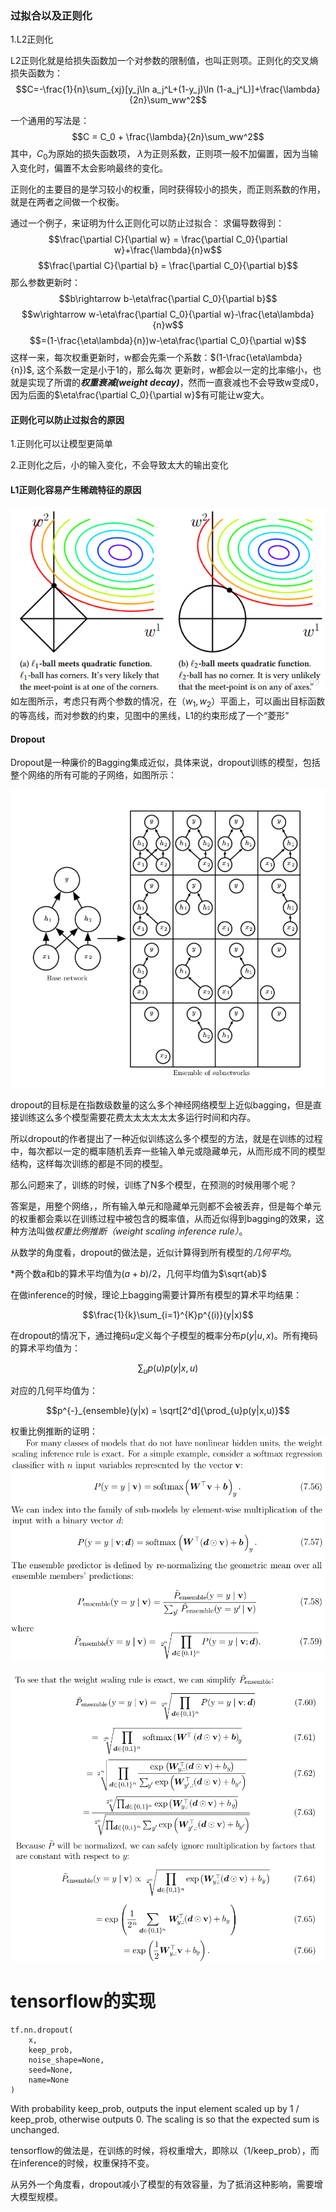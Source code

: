 ### 过拟合以及正则化

1.L2正则化
	
   L2正则化就是给损失函数加一个对参数的限制值，也叫正则项。正则化的交叉熵损失函数为：
   $$C=-\frac{1}{n}\sum_{xj}[y_j\ln a_j^L+(1-y_j)\ln (1-a_j^L)]+\frac{\lambda}{2n}\sum_ww^2$$
   
   一个通用的写法是：
   $$C = C_0 + \frac{\lambda}{2n}\sum_ww^2$$
   其中，$C_0$为原始的损失函数项， $\lambda$为正则系数，正则项一般不加偏置，因为当输入变化时，偏置不太会影响最终的变化。
   
   正则化的主要目的是学习较小的权重，同时获得较小的损失，而正则系数的作用，就是在两者之间做一个权衡。
   
   通过一个例子，来证明为什么正则化可以防止过拟合：
   求偏导数得到：
   $$\frac{\partial C}{\partial w} = \frac{\partial C_0}{\partial w}+\frac{\lambda}{n}w$$
   $$\frac{\partial C}{\partial b} = \frac{\partial C_0}{\partial b}$$
   那么参数更新时：
   $$b\rightarrow b-\eta\frac{\partial C_0}{\partial b}$$
   $$w\rightarrow w-\eta\frac{\partial C_0}{\partial w}-\frac{\eta\lambda}{n}w$$
$$=(1-\frac{\eta\lambda}{n})w-\eta\frac{\partial C_0}{\partial w}$$
这样一来，每次权重更新时，w都会先乘一个系数：$(1-\frac{\eta\lambda}{n})$, 这个系数一定是小于1的，那么每次 更新时，w都会以一定的比率缩小，也就是实现了所谓的***权重衰减(weight decay)***，然而一直衰减也不会导致w变成0，因为后面的$\eta\frac{\partial C_0}{\partial w}$有可能让w变大。

#### 正则化可以防止过拟合的原因

1.正则化可以让模型更简单

2.正则化之后，小的输入变化，不会导致太大的输出变化

#### L1正则化容易产生稀疏特征的原因
![L1L2](./images/L1L2.png)
如左图所示，考虑只有两个参数的情况，在（$w_1, w_2$）平面上，可以画出目标函数的等高线，而对参数的约束，见图中的黑线，L1的约束形成了一个“菱形”

#### Dropout

Dropout是一种廉价的Bagging集成近似，具体来说，dropout训练的模型，包括整个网络的所有可能的子网络，如图所示：

![dropout1](./images/dropout1.png)

dropout的目标是在指数级数量的这么多个神经网络模型上近似bagging，但是直接训练这么多个模型需要花费太太太太太太多运行时间和内存。

所以dropout的作者提出了一种近似训练这么多个模型的方法，就是在训练的过程中，每次都以一定的概率随机丢弃一些输入单元或隐藏单元，从而形成不同的模型结构，这样每次训练的都是不同的模型。

那么问题来了，训练的时候，训练了N多个模型，在预测的时候用哪个呢？

答案是，用整个网络，，所有输入单元和隐藏单元则都不会被丢弃，但是每个单元的权重都会乘以在训练过程中被包含的概率值，从而近似得到bagging的效果，这种方法叫做*权重比例推断（weight scaling inference rule）*。

从数学的角度看，dropout的做法是，近似计算得到所有模型的*几何平均*。

*两个数a和b的算术平均值为$(a+b)/2$，几何平均值为$\sqrt{ab}$


在做inference的时候，理论上bagging需要计算所有模型的算术平均结果：

$$\frac{1}{k}\sum_{i=1}^{K}p^{(i)}(y|x)$$

在dropout的情况下，通过掩码$u$定义每个子模型的概率分布$p(y|u,x)$。所有掩码的算术平均值为：

$$\sum_{u}p(u)p(y|x,u)$$

对应的几何平均值为：

$$p^{-}_{ensemble}(y|x) = \sqrt[2^d]{\prod_{u}p(y|x,u)}$$


权重比例推断的证明：
![dropout2](./images/dropout2.png)


![dropout3](./images/dropout3.png)


# tensorflow的实现
```
tf.nn.dropout(
    x,
    keep_prob,
    noise_shape=None,
    seed=None,
    name=None
)
```
With probability keep_prob, outputs the input element scaled up by 1 / keep_prob, otherwise outputs 0. The scaling is so that the expected sum is unchanged.

tensorflow的做法是，在训练的时候，将权重增大，即除以（1/keep_prob），而在inference的时候，权重保持不变。

从另外一个角度看，dropout减小了模型的有效容量，为了抵消这种影响，需要增大模型规模。
